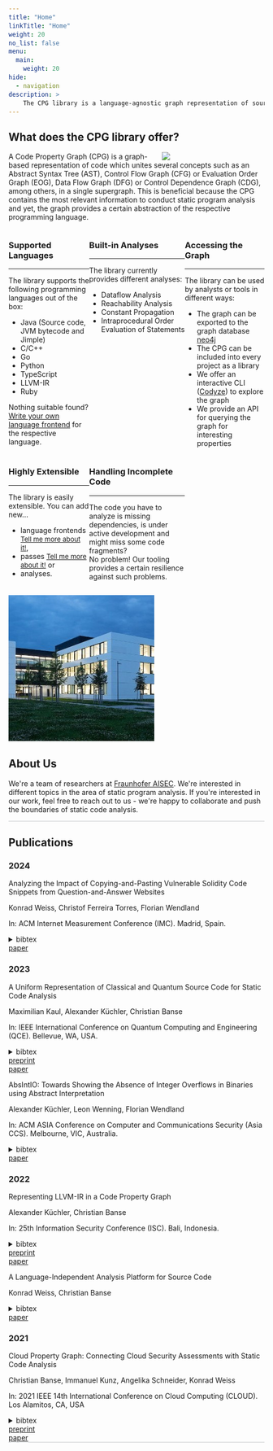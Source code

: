```yaml
---
title: "Home"
linkTitle: "Home"
weight: 20
no_list: false
menu:
  main:
    weight: 20
hide:
  - navigation
description: >
    The CPG library is a language-agnostic graph representation of source code.
---
```


## What does the CPG library offer?

<img src="assets/img/graph.svg" style="float:right;width:40%;" />

A Code Property Graph (CPG) is a graph-based representation of code which unites
several concepts such as an Abstract Syntax Tree (AST), Control Flow Graph
(CFG) or Evaluation Order Graph (EOG), Data Flow Graph (DFG) or Control Dependence
Graph (CDG), among others, in a single supergraph. This is beneficial because
the CPG contains the most relevant information to conduct static program
analysis and yet, the graph provides a certain abstraction of the respective
programming language.


<p class="empty-small" />

<div style="display:grid;grid-template-columns: auto auto auto;" markdown>

 <div class="box 1" markdown>
  <h3>Supported Languages</h3>

  ---

  The library supports the following programming languages out of the box:

  * Java (Source code, JVM bytecode and Jimple)
  * C/C++
  * Go
  * Python
  * TypeScript
  * LLVM-IR
  * Ruby

  Nothing suitable found? [Write your own language frontend](./CPG/impl/language.md)
  for the respective language.
  </div>

  <div class="box 2" markdown>
  <h3>Built-in Analyses</h3>

  ---

  The library currently provides different analyses:
  
  * Dataflow Analysis
  * Reachability Analysis
  * Constant Propagation
  * Intraprocedural Order Evaluation of Statements
  </div>

  <div class="box 3" markdown>
  <h3>Accessing the Graph</h3>
  
  ---
  
  The library can be used by analysts or tools in different ways:

  * The graph can be exported to the graph database [neo4j](https://neo4j.com)
  * The CPG can be included into every project as a library
  * We offer an interactive CLI ([Codyze](./GettingStarted/codyze.md)) to explore the graph
  * We provide an API for querying the graph for interesting properties
  </div>

  <div class="box 4" markdown>
  <h3>Highly Extensible</h3>
  
  ---
  
  The library is easily extensible. You can add new...

  * language frontends <font size="2">[Tell me more about it!](./CPG/impl/language.md)</font>,
  * passes <font size="2">[Tell me more about it!](./CPG/impl/passes.md)</font> or
  * analyses.
  </div>

  <div class="box 5" markdown>
  <h3>Handling Incomplete Code</h3>
  
  ---
  
  The code you have to analyze is missing dependencies, is under active development and might
  miss some code fragments?
  <br>
  No problem! Our tooling provides a certain resilience against such problems.
   <!--This allows our toolchain to analyze programs even if the current code base is incomplete and incorrect to a certain extent.-->
  </div>

  <div class="box 6" markdown>
  </div>

</div>

<p class="empty"/>

<div class="float-container" markdown>
<div class="left-picture">
<img src="assets/img/Institut-AISEC-Gebaeude-Nacht.jpg" />
</div>
<div class="left-picture-text" markdown>

## About Us

We're a team of researchers at <a href="https://www.aisec.fraunhofer.de/">Fraunhofer AISEC</a>.
We're interested in different topics in the area of static program analysis. If
you're interested in our work, feel free to reach out to us - we're happy to
collaborate and push the boundaries of static code analysis.
</div>
</div>

<p class="empty" style="border-top: 1px solid #c7cacc;" />


## Publications

### 2024

<div class="papers">

<div class="admonition paper">
  <p class="admonition-title">Analyzing the Impact of Copying-and-Pasting Vulnerable Solidity Code Snippets from Question-and-Answer Websites</p>
  <div class="left">
    <p class="authors">Konrad Weiss, Christof Ferreira Torres, Florian Wendland</p>
    <p class="conference">In: ACM Internet Measurement Conference (IMC). Madrid, Spain.</p>
    <details>
      <summary>bibtex</summary>
      <pre><code>@inproceedings{weiss2024solidity,
  author={Weiss, Konrad and Ferreira Torres, Christof and Wendland, Florian},
  title={Analyzing the Impact of Copying-and-Pasting Vulnerable Solidity Code Snippets from Question-and-Answer Websites},
  year={2024},
  booktitle={Proceedings of the 2024 ACM on Internet Measurement Conference},
  series={IMC '24},
  doi = {10.1145/3646547.3688437},
  location = {Madrid, Spain},
  publisher={ACM}
}</code></pre>
    </details>
  </div>
  <div class="right">
    <a class="green-button" href="https://doi.org/10.1145/3646547.3688437">paper</a>
  </div>
</div>

</div>

### 2023

<div class="papers">

<div class="admonition paper">
  <p class="admonition-title">A Uniform Representation of Classical and Quantum Source Code for Static Code Analysis</p>
  <div class="left">
    <p class="authors">Maximilian Kaul, Alexander Küchler, Christian Banse</p>
    <p class="conference">In: IEEE International Conference on Quantum Computing and Engineering (QCE). Bellevue, WA, USA.</p>
    <details>
      <summary>bibtex</summary>
      <pre><code>@inproceedings{kaul2023qcpg,
  author={Maximilian Kaul and Alexander K\"uchler and Christian Banse},
  title={A Uniform Representation of Classical and Quantum Source Code for Static Code Analysis},
  year={2023},
  booktitle={2023 IEEE International Conference on Quantum Computing and Engineering},
  series={QCE '23},
  doi={10.1109/QCE57702.2023.00115},
  location={Bellevue, WA, USA},
  publisher={IEEE}
}</code></pre>
    </details>
  </div>
  <div class="right">
    <a class="green-button" href="https://arxiv.org/pdf/2308.06113.pdf">preprint</a><br />
    <a class="green-button" href="https://doi.org/10.1109/QCE57702.2023.00115">paper</a>
  </div>
</div>

<div class="admonition paper">
  <p class="admonition-title">AbsIntIO: Towards Showing the Absence of Integer Overflows in Binaries using Abstract Interpretation</p>
  <div class="left">
    <p class="authors">Alexander Küchler, Leon Wenning, Florian Wendland</p>
    <p class="conference">In: ACM ASIA Conference on Computer and Communications Security (Asia CCS). Melbourne, VIC, Australia.</p>
    <details>
      <summary>bibtex</summary>
      <pre><code>@inproceedings{kuechler2023absintio,
  author={Alexander K\"uchler and Leon Wenning and Florian Wendland},
  title={AbsIntIO: Towards Showing the Absence of Integer Overflows in Binaries using Abstract Interpretation},
  year={2023},
  booktitle={ACM ASIA Conference on Computer and Communications Security},
  series={Asia CCS '23},
  doi={10.1145/3579856.3582814},
  location={Melbourne, VIC, Australia},
  publisher={ACM}
}</code></pre>
    </details>
  </div>
  <div class="right">
    <a class="green-button" href="https://doi.org/10.1145/3579856.3582814">paper</a>
  </div>
</div>

</div>

### 2022

<div class="papers">

<div class="admonition paper">
  <p class="admonition-title">Representing LLVM-IR in a Code Property Graph</p>
  <div class="left">
    <p class="authors">Alexander Küchler, Christian Banse</p>
    <p class="conference">In: 25th Information Security Conference (ISC). Bali, Indonesia.</p>
    <details>
      <summary>bibtex</summary>
      <pre><code>@inproceedings{kuechler2022representing,
  author={Alexander K\"uchler and Christian Banse},
  title={Representing LLVM-IR in a Code Property Graph},
  year={2022},
  booktitle={25th Information Security Conference},
  series={ISC},
  doi={10.1007/978-3-031-22390-7\_21},
  location={Bali, Indonesia},
  publisher={Springer}
}</code></pre>
    </details>
  </div>
  <div class="right">
    <a class="green-button" href="https://arxiv.org/pdf/2211.05627.pdf">preprint</a><br />
    <a class="green-button" href="https://link.springer.com/chapter/10.1007/978-3-031-22390-7_21">paper</a>
  </div>
</div>

<div class="admonition paper">
  <p class="admonition-title">A Language-Independent Analysis Platform for Source Code</p>
  <div class="left">
    <p class="authors">Konrad Weiss, Christian Banse</p>
    <details>
      <summary>bibtex</summary>
      <pre><code>@misc{weiss2022a,
  doi = {10.48550/ARXIV.2203.08424},
  url = {https://arxiv.org/abs/2203.08424},
  author = {Weiss, Konrad and Banse, Christian},
  title = {A Language-Independent Analysis Platform for Source Code},
  publisher = {arXiv},
  year = {2022},
}</code></pre>
    </details>
  </div>
  <div class="right">
    <a class="green-button" href="https://arxiv.org/pdf/2203.08424.pdf">paper</a>
  </div>
</div>

</div>

### 2021

<div class="papers" style=" border-bottom: 1px solid #c7cacc;">

<div class="admonition paper">
  <p class="admonition-title">Cloud Property Graph: Connecting Cloud Security Assessments with Static Code Analysis</p>
  <div class="left">
    <p class="authors">Christian Banse, Immanuel Kunz, Angelika Schneider, Konrad Weiss</p>
    <p class="conference">In: 2021 IEEE 14th International Conference on Cloud Computing (CLOUD). Los Alamitos, CA, USA</p>
    <details>
      <summary>bibtex</summary>
      <pre><code>@inproceedings{banse2021cloudpg,
  author = {Christian Banse and Immanuel Kunz and Angelika Schneider and Konrad Weiss},
  booktitle = {2021 IEEE 14th International Conference on Cloud Computing (CLOUD)},
  title = {Cloud Property Graph: Connecting Cloud Security Assessments with Static Code Analysis},
  year = {2021},
  pages = {13-19},
  doi = {10.1109/CLOUD53861.2021.00014},
  url = {https://doi.ieeecomputersociety.org/10.1109/CLOUD53861.2021.00014},
  publisher = {IEEE Computer Society},
  address = {Los Alamitos, CA, USA},
  month = {sep}
}</code></pre>
    </details>
  </div>
  <div class="right">
    <a class="green-button" href="https://arxiv.org/pdf/2206.06938.pdf">preprint</a><br />
    <a class="green-button" href="https://www.computer.org/csdl/proceedings-article/cloud/2021/006000a013/1ymJ7POIlxe">paper</a>
  </div>
</div>

</div>

